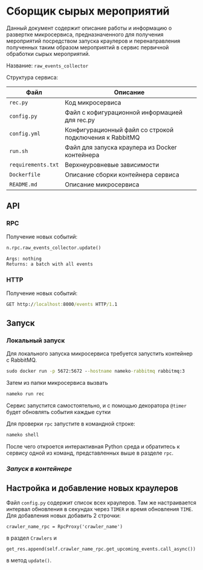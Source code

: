 # Сборщик сырых мероприятий

Данный документ содержит описание работы и информацию о развертке микросервиса, предназначенного для получения мероприятий посредством запуска краулеров и перенаправления полученных таким образом мероприятий в сервис первичной обработки сырых мероприятий.

Название: `raw_events_collector`

Структура сервиса:

| Файл               | Описание                                                |
| ------------------ | ------------------------------------------------------- |
| `rec.py`           | Код микросервиса                                        |
| `config.py`        | Файл с кофигурационной информацией для rec.py           |
| `config.yml`       | Конфигурационный файл со строкой подключения к RabbitMQ |
| `run.sh`           | Файл для запуска краулера из Docker контейнера          |
| `requirements.txt` | Верхнеуровневые зависимости                             |
| `Dockerfile`       | Описание сборки контейнера сервиса                      |
| `README.md`        | Описание микросервиса                                   |

## API

### RPC

Получение новых событий:

```bat
n.rpc.raw_events_collector.update()

Args: nothing
Returns: a batch with all events
```

### HTTP

Получение новых событий:

```bat
GET http://localhost:8000/events HTTP/1.1
```

## Запуск

### Локальный запуск

Для локального запуска микросервиса требуется запустить контейнер с RabbitMQ.

```bat
sudo docker run -p 5672:5672 --hostname nameko-rabbitmq rabbitmq:3
```

Затем из папки микросервиса вызвать

```bat
nameko run rec
```

Сервис запустится самостоятельно, и с помощью декоратора `@timer` будет обновлять события каждые сутки

Для проверки `rpc` запустите в командной строке:

```bat
nameko shell
```

После чего откроется интерактивная Python среда и обратитесь к сервису одной из команд, представленных выше в разделе `rpc`.

### _Запуск в контейнере_

## Настройка и добавление новых краулеров

Файл `config.py` содержит список всех краулеров. Там же настраивается интервал обновления в секундах через `TIMER` и время обновления `TIME`. Для добавления новых добавить 2 строчки:

```pyt
crawler_name_rpc = RpcProxy('crawler_name')
```

в раздел `Crawlers` и

```pyt
get_res.append(self.crawler_name_rpc.get_upcoming_events.call_async())
```

в метод `update()`.
